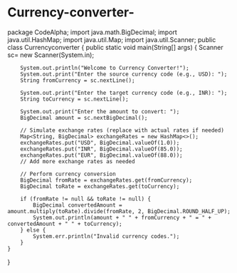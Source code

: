 # Currency-converter-
package CodeAlpha;
import java.math.BigDecimal;
import java.util.HashMap;
import java.util.Map;
import java.util.Scanner;
public class Currencyconverter {
    public static void main(String[] args) {
        Scanner sc= new Scanner(System.in);

        System.out.println("Welcome to Currency Converter!");
        System.out.print("Enter the source currency code (e.g., USD): ");
        String fromCurrency = sc.nextLine();

        System.out.print("Enter the target currency code (e.g., INR): ");
        String toCurrency = sc.nextLine();

        System.out.print("Enter the amount to convert: ");
        BigDecimal amount = sc.nextBigDecimal();

        // Simulate exchange rates (replace with actual rates if needed)
        Map<String, BigDecimal> exchangeRates = new HashMap<>();
        exchangeRates.put("USD", BigDecimal.valueOf(1.0));
        exchangeRates.put("INR", BigDecimal.valueOf(85.0));
        exchangeRates.put("EUR", BigDecimal.valueOf(88.0));
        // Add more exchange rates as needed

        // Perform currency conversion
        BigDecimal fromRate = exchangeRates.get(fromCurrency);
        BigDecimal toRate = exchangeRates.get(toCurrency);

        if (fromRate != null && toRate != null) {
            BigDecimal convertedAmount = amount.multiply(toRate).divide(fromRate, 2, BigDecimal.ROUND_HALF_UP);
            System.out.println(amount + " " + fromCurrency + " = " + convertedAmount + " " + toCurrency);
        } else {
            System.err.println("Invalid currency codes.");
        }
    }
}